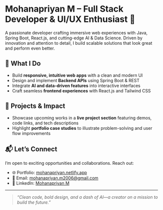 # Mohanapriyan M – Full Stack Developer & UI/UX Enthusiast 🚀

A passionate developer crafting immersive web experiences with Java, Spring Boot, React.js, and cutting-edge AI & Data Science. Driven by innovation and attention to detail, I build scalable solutions that look great and perform even better.

## 🔧 What I Do
- Build **responsive, intuitive web apps** with a clean and modern UI
- Design and implement **Backend APIs** using Spring Boot & REST
- Integrate **AI and data-driven features** into interactive interfaces
- Craft seamless **frontend experiences** with React.js and Tailwind CSS

## 💼 Projects & Impact
- Showcase upcoming works in a **live project section** featuring demos, code links, and tech descriptions
- Highlight **portfolio case studies** to illustrate problem-solving and user flow improvements

## 📬 Let’s Connect
I’m open to exciting opportunities and collaborations. Reach out:
- 🌐 Portfolio: [mohanapriyan.netlify.app](https://mohanapriyan.netlify.app/)
- 📧 Email: mohanapriyan.m2006@gmail.com
- 🤝 LinkedIn: [Mohanapriyan M](https://www.linkedin.com/in/mohanapriyan-m2006/)

---

> *“Clean code, bold design, and a dash of AI—a creator on a mission to build the future.”*